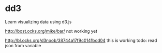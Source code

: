# dd3
Learn visualizing data using d3.js


http://bost.ocks.org/mike/bar/
not working yet

http://bl.ocks.org/d3noob/38744a17f9c0141bcd04
this is working
todo: 
read json from variable
